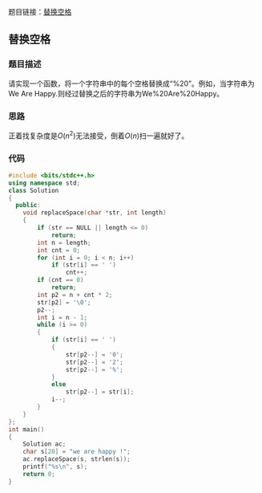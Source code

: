 题目链接：[替换空格](https://www.nowcoder.com/practice/4060ac7e3e404ad1a894ef3e17650423?tpId=13&tqId=11155&rp=1&ru=%2Fta%2Fcoding-interviews&qru=%2Fta%2Fcoding-interviews%2Fquestion-ranking&tPage=1)

## 替换空格

### 题目描述

请实现一个函数，将一个字符串中的每个空格替换成“%20”。例如，当字符串为We Are Happy.则经过替换之后的字符串为We%20Are%20Happy。

### 思路

正着找复杂度是$O(n^2)​$无法接受，倒着$O(n)​$扫一遍就好了。

### 代码

```cpp
#include <bits/stdc++.h>
using namespace std;
class Solution
{
  public:
    void replaceSpace(char *str, int length)
    {
        if (str == NULL || length <= 0)
            return;
        int n = length;
        int cnt = 0;
        for (int i = 0; i < n; i++)
            if (str[i] == ' ')
                cnt++;
        if (cnt == 0)
            return;
        int p2 = n + cnt * 2;
        str[p2] = '\0';
        p2--;
        int i = n - 1;
        while (i >= 0)
        {
            if (str[i] == ' ')
            {
                str[p2--] = '0';
                str[p2--] = '2';
                str[p2--] = '%';
            }
            else
                str[p2--] = str[i];
            i--;
        }
    }
};
int main()
{
    Solution ac;
    char s[20] = "we are happy !";
    ac.replaceSpace(s, strlen(s));
    printf("%s\n", s);
    return 0;
}
```

